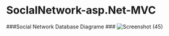 # SocIalNetwork-asp.Net-MVC
###Social Network Database Diagrame ###
![Screenshot (45)](https://user-images.githubusercontent.com/48706091/55277441-b1930180-5319-11e9-829d-17186f5f3821.png)
